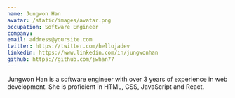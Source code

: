```yaml
---
name: Jungwon Han
avatar: /static/images/avatar.png
occupation: Software Engineer
company: 
email: address@yoursite.com
twitter: https://twitter.com/hellojadev
linkedin: https://www.linkedin.com/in/jungwonhan
github: https://github.com/jwhan77
---
```


Jungwon Han is a software engineer with over 3 years of experience in web development. She is proficient in HTML, CSS, JavaScript and React. 